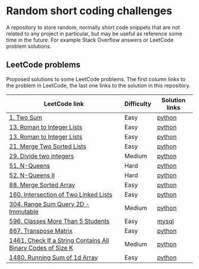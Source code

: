 # Random short coding challenges

A repository to store random, normally short code snippets that are not related to any project in particular, but may be useful as reference some time in the future. For example Stack Overflow answers or LeetCode problem solutions.

## LeetCode problems

Proposed solutions to some LeetCode problems. The first column links to the problem in LeetCode, the last one links to the solution in this repository.

| LeetCode link                                                         | Difficulty | Solution links                                         |
| --------------------------------------------------------------------- | ---------- | ------------------------------------------------------ |
| [1. Two Sum][lc1]                                                     | Easy       | [python](leetcode/two_sum.py)                          |
| [13. Roman to Integer Lists][lc13]                                    | Easy       | [python](leetcode/roman_to_integer.py)                 |
| [13. Roman to Integer Lists][lc13]                                    | Easy       | [python](leetcode/roman_to_integer.py)                 |
| [21. Merge Two Sorted Lists][lc21]                                    | Easy       | [python](leetcode/merge_two_sorted_lists.py)           |
| [29. Divide two integers][lc29]                                       | Medium     | [python](leetcode/divide_two_integers.py)              |
| [51. N-Queens][lc51]                                                  | Hard       | [python](leetcode/n-queens.py)                         |
| [52. N-Queens II][lc52]                                               | Hard       | [python](leetcode/n-queens-ii.py)                      |
| [88. Merge Sorted Array][lc88]                                        | Easy       | [python](leetcode/merge-sorted-array.py)               |
| [160. Intersection of Two Linked Lists][lc160]                        | Easy       | [python](leetcode/intersection-of-two-linked-lists.py) |
| [304. Range Sum Query 2D - Immutable][lc304]                          | Medium     | [python](leetcode/divide_two_integers.py)              |
| [596. Classes More Than 5 Students][lc596]                            | Easy       | [mysql](leetcode/classes_more_than_5_students.sql)     |
| [867. Transpose Matrix][lc867]                                        | Easy       | [python](leetcode/transpose-matrix.py)                 |
| [1461. Check If a String Contains All Binary Codes of Size K][lc1461] | Medium     | [python](leetcode/has_all_codes.py)                    |
| [1480. Running Sum of 1d Array][lc1480]                               | Easy       | [python](leetcode/running_sum.py)                      |

[lc1]: https://leetcode.com/problems/two-sum/
[lc13]: https://leetcode.com/problems/roman-to-integer/
[lc21]: https://leetcode.com/problems/merge-two-sorted-lists/
[lc29]: https://leetcode.com/problems/divide-two-integers/
[lc51]: https://leetcode.com/problems/n-queens/
[lc52]: https://leetcode.com/problems/n-queens-ii/
[lc88]: https://leetcode.com/problems/merge-sorted-array/
[lc160]: https://leetcode.com/problems/intersection-of-two-linked-lists/
[lc304]: https://leetcode.com/problems/range-sum-query-2d-immutable/
[lc596]: https://leetcode.com/problems/classes-more-than-5-students/
[lc867]: https://leetcode.com/problems/transpose-matrix/
[lc1461]: https://leetcode.com/problems/check-if-a-string-contains-all-binary-codes-of-size-k/
[lc1480]: https://leetcode.com/problems/running-sum-of-1d-array/
